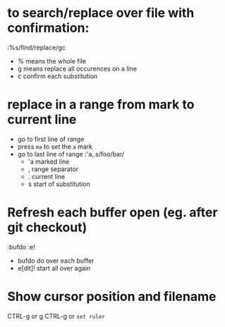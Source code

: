 # to search/replace over file with confirmation:
:%s/find/replace/gc
  - % means the whole file
  - g means replace all occurences on a line
  - c confirm each substitution

# replace in a range from mark to current line
- go to first line of range
- press `ma` to set the `a` mark
- go to last line of range
:'a,.s/foo/bar/
  - 'a marked line
  - , range separator
  - . current line
  - s start of substitution

# Refresh each buffer open (eg. after git checkout)
:bufdo :e!
  - bufdo do over each buffer
  - e[dit]! start all over again

# Show cursor position and filename
CTRL-g or g CTRL-g
or `set ruler`
